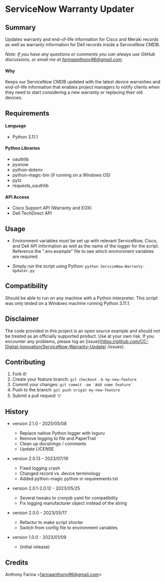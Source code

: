 # ServiceNow Warranty Updater

## Summary
Updates warranty and end-of-life information for Cisco and Meraki records as 
well as warranty information for Dell records inside a ServiceNow CMDB.

_Note: If you have any questions or comments you can always use GitHub
discussions, or email me at farinaanthony96@gmail.com._

#### Why
Keeps our ServiceNow CMDB updated with the latest device warranties and 
end-of-life information that enables project managers to notify clients when
they need to start considering a new warranty or replacing their old devices.

## Requirements

#### Language
- Python 3.11.1

#### Python Libraries
- oauthlib
- pysnow
- python-dotenv
- python-magic-bin (if running on a Windows OS)
- pytz
- requests_oauthlib

#### API Access
- Cisco Support API (Warranty and EOX)
- Dell TechDirect API

## Usage
- Environment variables must be set up with relevant ServiceNow, Cisco, and 
  Dell API information as well as the name of the logger for the script. 
  Reference the ".env.example" file to see which environment variables are 
  required.

- Simply run the script using Python:
  `python ServiceNow-Warranty-Updater.py`

## Compatibility
Should be able to run on any machine with a Python interpreter. This script
was only tested on a Windows machine running Python 3.11.1.

## Disclaimer
The code provided in this project is an open source example and should not
be treated as an officially supported product. Use at your own risk. If you
encounter any problems, please log an
[issue](https://github.com/CC-Digital-Innovation/ServiceNow-Warranty-Updater
/issues).

## Contributing
1. Fork it!
2. Create your feature branch: `git checkout -b my-new-feature`
3. Commit your changes: `git commit -am 'Add some feature'`
4. Push to the branch: `git push origin my-new-feature`
5. Submit a pull request ツ

## History
-  version 2.1.0 - 2025/05/08
    - Replace naitive Python logger with loguru
    - Remove logging to file and PaperTrail
    - Clean up docstrings / comments
    - Update LICENSE


-  version 2.0.13 - 2023/07/19
    - Fixed logging crash
    - Changed record vs. device terminology
    - Added python-magic python in requirements.txt


-  version 2.0.1-2.0.12 - 2023/05/25
    - Several tweaks to cronjob yaml for compatibility
    - Fix logging manufacturer object instead of the string


-  version 2.0.0 - 2023/05/17
    - Refactor to make script shorter
    - Switch from config file to environment variables


-  version 1.0.0 - 2023/01/09
    - (initial release)

## Credits
Anthony Farina <<farinaanthony96@gmail.com>>
